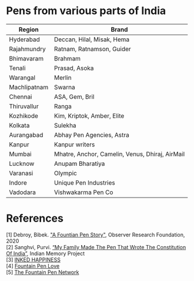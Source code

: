 # Pens from various parts of India
| Region            | Brand                                                |
| ----------------- | ---------------------------------------------------- |
| Hyderabad         | Deccan, Hilal, Misak, Hema                           |
| Rajahmundry       | Ratnam, Ratnamson, Guider                            |
| Bhimavaram        | Brahmam                                              |
| Tenali            | Prasad, Asoka                                        |
| Warangal          | Merlin                                               |
| Machlipatnam      | Swarna                                               |
| Chennai           | ASA, Gem, Bril                                       |
| Thiruvallur       | Ranga                                                |
| Kozhikode         | Kim, Kriptok, Amber, Elite                           |
| Kolkata           | Sulekha                                              |
| Aurangabad        | Abhay Pen Agencies, Astra                            |
| Kanpur            | Kanpur writers                                       |
| Mumbai            | Mhatre, Anchor, Camelin, Venus, Dhiraj, AirMail      |
| Lucknow           | Anupam Bharatiya                                     |
| Varanasi          | Olympic                                              |
| Indore            | Unique Pen Industries                                |
| Vadodara          | Vishwakarma Pen Co                                   |

# References
[1] Debroy, Bibek. ["A Fountian Pen Story"](https://www.orfonline.org/wp-content/uploads/2020/06/ORF-Monograph-Fountain-Pen-Story.pdf), Observer Research Foundation, 2020  
[2] Sanghvi, Purvi. [“My Family Made The Pen That Wrote The Constitution Of India”](https://www.indianmemoryproject.com/122/), Indian Memory Project  
[3] [INKED HAPPINESS](https://www.inkedhappiness.com/)  
[4] [Fountain Pen Love](http://fountainpenlove.blogspot.com/)  
[5] [The Fountain Pen Network](https://www.fountainpennetwork.com/)
